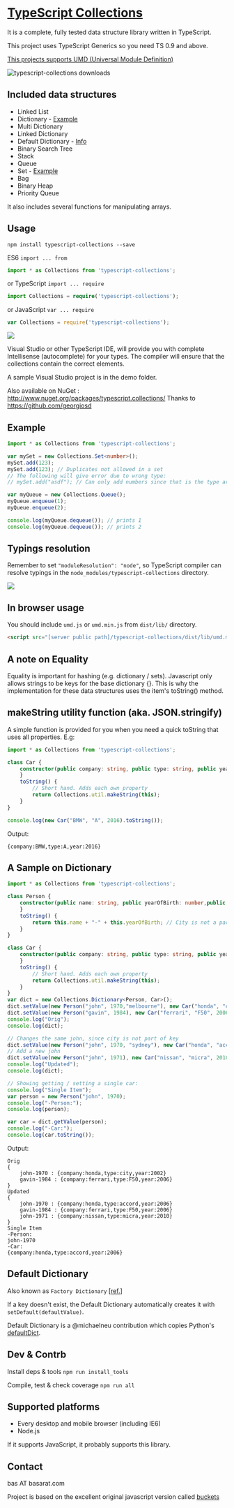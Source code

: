 [TypeScript Collections](https://github.com/basarat/typescript-collections/)
====================

It is a complete, fully tested data structure library written in TypeScript.

This project uses TypeScript Generics so you need TS 0.9 and above.

[This projects supports UMD (Universal Module Definition)](https://github.com/umdjs/umd)

![typescript-collections downloads](https://nodei.co/npm-dl/typescript-collections.png)

Included data structures
---------------------

- Linked List
- Dictionary - [Example](#a-sample-on-dictionary)
- Multi Dictionary
- Linked Dictionary
- Default Dictionary - [Info](#default-dictionary)
- Binary Search Tree
- Stack
- Queue
- Set - [Example](#example)
- Bag
- Binary Heap
- Priority Queue

It also includes several functions for manipulating arrays.

Usage
--------------------

`npm install typescript-collections --save`

ES6 `import ... from`

```typescript
import * as Collections from 'typescript-collections';
```

or TypeScript `import ... require`

```typescript
import Collections = require('typescript-collections');
```

or JavaScript `var ... require`

```js
var Collections = require('typescript-collections');
```

![](https://zippy.gfycat.com/SeriousPointlessCob.gif)

Visual Studio or other TypeScript IDE, will provide you with complete Intellisense (autocomplete) for your types.
The compiler will ensure that the collections contain the correct elements.

A sample Visual Studio project is in the demo folder.

Also available on NuGet : <http://www.nuget.org/packages/typescript.collections/>
Thanks to <https://github.com/georgiosd>

Example
--------------------

```typescript
import * as Collections from 'typescript-collections';

var mySet = new Collections.Set<number>();
mySet.add(123);
mySet.add(123); // Duplicates not allowed in a set
// The following will give error due to wrong type:
// mySet.add("asdf"); // Can only add numbers since that is the type argument.

var myQueue = new Collections.Queue();
myQueue.enqueue(1);
myQueue.enqueue(2);

console.log(myQueue.dequeue()); // prints 1
console.log(myQueue.dequeue()); // prints 2
```

Typings resolution
-------------------

Remember to set `"moduleResolution": "node"`, so TypeScript compiler can resolve typings in the `node_modules/typescript-collections` directory.

![](http://i30.photobucket.com/albums/c316/Tilosag/Screen%20Shot%202016-04-08%20at%2015.55.30.png)

In browser usage
-------------------

You should include `umd.js` or `umd.min.js` from `dist/lib/` directory.

```html
<script src="[server public path]/typescript-collections/dist/lib/umd.min.js"></script>
```

A note on Equality
-------------------

Equality is important for hashing (e.g. dictionary / sets). Javascript only allows strings to be keys for the base dictionary {}.
This is why the implementation for these data structures uses the item's toString() method.

makeString utility function (aka. JSON.stringify)
-------------------

A simple function is provided for you when you need a quick toString that uses all properties. E.g:

```typescript
import * as Collections from 'typescript-collections';

class Car {
    constructor(public company: string, public type: string, public year: number) {
    }
    toString() {
        // Short hand. Adds each own property
        return Collections.util.makeString(this);
    }
}

console.log(new Car("BMW", "A", 2016).toString());
```

Output:

```text
{company:BMW,type:A,year:2016}
```

A Sample on Dictionary
---------------------

```typescript
import * as Collections from 'typescript-collections';

class Person {
    constructor(public name: string, public yearOfBirth: number,public city?:string) {
    }
    toString() {
        return this.name + "-" + this.yearOfBirth; // City is not a part of the key.
    }
}

class Car {
    constructor(public company: string, public type: string, public year: number) {
    }
    toString() {
        // Short hand. Adds each own property
        return Collections.util.makeString(this);
    }
}
var dict = new Collections.Dictionary<Person, Car>();
dict.setValue(new Person("john", 1970,"melbourne"), new Car("honda", "city", 2002));
dict.setValue(new Person("gavin", 1984), new Car("ferrari", "F50", 2006));
console.log("Orig");
console.log(dict);

// Changes the same john, since city is not part of key
dict.setValue(new Person("john", 1970, "sydney"), new Car("honda", "accord", 2006));
// Add a new john
dict.setValue(new Person("john", 1971), new Car("nissan", "micra", 2010));
console.log("Updated");
console.log(dict);

// Showing getting / setting a single car:
console.log("Single Item");
var person = new Person("john", 1970);
console.log("-Person:");
console.log(person);

var car = dict.getValue(person);
console.log("-Car:");
console.log(car.toString());
```

Output:

```text
Orig
{
    john-1970 : {company:honda,type:city,year:2002}
    gavin-1984 : {company:ferrari,type:F50,year:2006}
}
Updated
{
    john-1970 : {company:honda,type:accord,year:2006}
    gavin-1984 : {company:ferrari,type:F50,year:2006}
    john-1971 : {company:nissan,type:micra,year:2010}
}
Single Item
-Person:
john-1970
-Car:
{company:honda,type:accord,year:2006}
```

Default Dictionary
---------------------

Also known as `Factory Dictionary` [[ref.](https://github.com/basarat/typescript-collections/pull/47)]

If a key doesn't exist, the Default Dictionary automatically creates it with `setDefault(defaultValue)`.

Default Dictionary is a @michaelneu contribution which copies Python's [defaultDict](https://docs.python.org/2/library/collections.html#collections.defaultdict).


Dev & Contrb
--------------------

Install deps & tools
`npm run install_tools`

Compile, test & check coverage
`npm run all`

Supported platforms
--------------------

- Every desktop and mobile browser (including IE6)
- Node.js

If it supports JavaScript, it probably supports this library.

Contact
--------------------

bas AT basarat.com

Project is based on the excellent original javascript version called [buckets](https://github.com/mauriciosantos/buckets)
